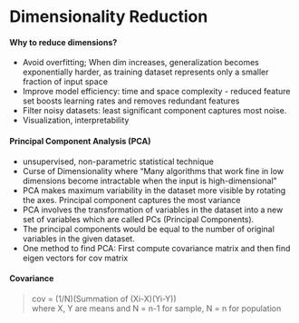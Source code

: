 # Dimensionality Reduction

#### Why to reduce dimensions? 
 * Avoid overfitting; When dim increases, generalization becomes exponentially harder, as training dataset represents only a smaller fraction of input space
 * Improve model efficiency: time and space complexity - reduced feature set boosts learning rates and removes redundant features
 * Filter noisy datasets: least significant component captures most noise.
 * Visualization, interpretability 

#### Principal Component Analysis (PCA)
* unsupervised, non-parametric statistical technique
* Curse of Dimensionality where “Many algorithms that work fine in low dimensions become intractable when the input is high-dimensional"
* PCA makes maximum variability in the dataset more visible by rotating the axes. Principal component captures the most variance
* PCA involves the transformation of variables in the dataset into a new set of variables which are called PCs (Principal Components). 
* The principal components would be equal to the number of original variables in the given dataset.
* One method to find PCA: First compute covariance matrix and then find eigen vectors for cov matrix

#### Covariance
> cov = (1/N)(Summation of (Xi-X)(Yi-Y))  
> where X, Y are means and N = n-1 for sample, N = n for population
